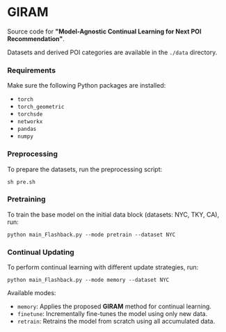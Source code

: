 # GIRAM

Source code for **"Model-Agnostic Continual Learning for Next POI Recommendation"**.

Datasets and derived POI categories are available in the `./data` directory.

### Requirements

Make sure the following Python packages are installed:

- `torch`
- `torch_geometric`
- `torchsde`
- `networkx`
- `pandas`
- `numpy`

### Preprocessing
To prepare the datasets, run the preprocessing script:
```
sh pre.sh
```

### Pretraining
To train the base model on the initial data block (datasets: NYC, TKY, CA), run:
```
python main_Flashback.py --mode pretrain --dataset NYC
```

### Continual Updating
To perform continual learning with different update strategies, run:
```
python main_Flashback.py --mode memory --dataset NYC
```
Available modes:
- `memory`: Applies the proposed **GIRAM** method for continual learning.
- `finetune`: Incrementally fine-tunes the model using only new data.
- `retrain`: Retrains the model from scratch using all accumulated data.

